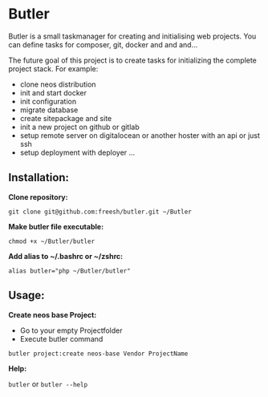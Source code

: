 # Butler
Butler is a small taskmanager for creating and initialising web projects.
You can define tasks for composer, git, docker and and and...

The future goal of this project is to create tasks for initializing the complete project stack.
For example:
- clone neos distribution
- init and start docker
- init configuration
- migrate database
- create sitepackage and site
- init a new project on github or gitlab
- setup remote server on digitalocean or another hoster with an api or just ssh
- setup deployment with deployer
...


## Installation:

**Clone repository:**

```git clone git@github.com:freesh/butler.git ~/Butler```

**Make butler file executable:**

```chmod +x ~/Butler/butler```

**Add alias to ~/.bashrc or ~/zshrc:**

```alias butler="php ~/Butler/butler"```


## Usage:

**Create neos base Project:**

- Go to your empty Projectfolder
- Execute butler command

```butler project:create neos-base Vendor ProjectName```


**Help:**

```butler``` or ```butler --help```

